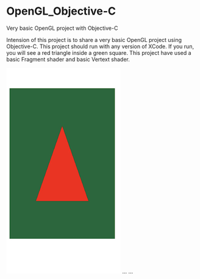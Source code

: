 # OpenGL_Objective-C
Very basic OpenGL project with Objective-C

Intension of this project is to share a very basic OpenGL project using Objective-C. 
This project should run with any version of XCode. 
If you run, you will see a red triangle inside a green square. 
This project have used a basic Fragment shader and basic Vertext shader. 

![alt text](https://github.com/Md-Mahfuzur-Rahman/OpenGL_Objective-C/blob/master/OpenGL-Tutorial/OpenGL-Tutorial/sample.jpg?raw=true)
...
...


